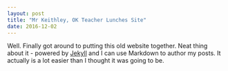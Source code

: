 ```yaml
---
layout: post
title: "Mr Keithley, OK Teacher Lunches Site"
date: 2016-12-02
---
```


Well. Finally got around to putting this old website together. Neat thing about it - powered by [Jekyll](http://jekyllrb.com) and I can use Markdown to author my posts. It actually is a lot easier than I thought it was going to be.
